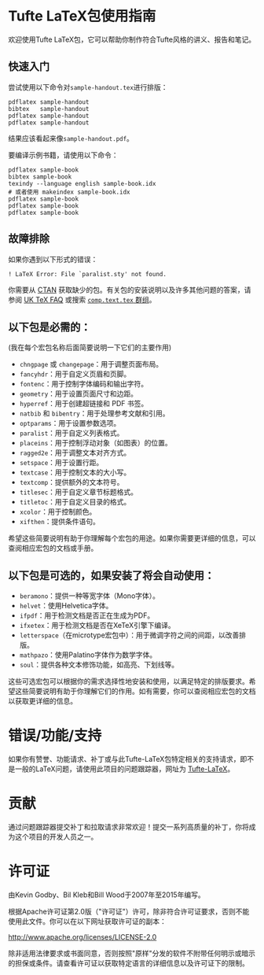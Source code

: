 # Tufte LaTeX包使用指南

欢迎使用Tufte LaTeX包，它可以帮助你制作符合Tufte风格的讲义、报告和笔记。

## 快速入门

尝试使用以下命令对`sample-handout.tex`进行排版：

```shell
pdflatex sample-handout
bibtex   sample-handout
pdflatex sample-handout
pdflatex sample-handout
```

结果应该看起来像`sample-handout.pdf`。

要编译示例书籍，请使用以下命令：

```
pdflatex sample-book
bibtex sample-book
texindy --language english sample-book.idx
# 或者使用 makeindex sample-book.idx
pdflatex sample-book
pdflatex sample-book
pdflatex sample-book
```

## 故障排除

如果你遇到以下形式的错误：

```latex
! LaTeX Error: File `paralist.sty' not found.
```

你需要从 [CTAN](http://ctan.org) 获取缺少的包。有关包的安装说明以及许多其他问题的答案，请参阅 [UK TeX FAQ](http://www.tex.ac.uk/faq/) 或搜索 [`comp.text.tex` 群组](http://groups.google.com/group/comp.text.tex)。


## 以下包是必需的：

(我在每个宏包名称后面简要说明一下它们的主要作用)


- `chngpage` 或 `changepage`：用于调整页面布局。
- `fancyhdr`：用于自定义页眉和页脚。
- `fontenc`：用于控制字体编码和输出字符。
- `geometry`：用于设置页面尺寸和边距。
- `hyperref`：用于创建超链接和 PDF 书签。
- `natbib` 和 `bibentry`：用于处理参考文献和引用。
- `optparams`：用于设置参数选项。
- `paralist`：用于自定义列表格式。
- `placeins`：用于控制浮动对象（如图表）的位置。
- `ragged2e`：用于调整文本对齐方式。
- `setspace`：用于设置行距。
- `textcase`：用于控制文本的大小写。
- `textcomp`：提供额外的文本符号。
- `titlesec`：用于自定义章节标题格式。
- `titletoc`：用于自定义目录的格式。
- `xcolor`：用于控制颜色。
- `xifthen`：提供条件语句。

希望这些简要说明有助于你理解每个宏包的用途。如果你需要更详细的信息，可以查阅相应宏包的文档或手册。

## 以下包是可选的，如果安装了将会自动使用：

- `beramono`：提供一种等宽字体（Mono字体）。
- `helvet`：使用Helvetica字体。
- `ifpdf`：用于检测文档是否正在生成为PDF。
- `ifxetex`：用于检测文档是否在XeTeX引擎下编译。
- `letterspace`（在microtype宏包中）：用于微调字符之间的间距，以改善排版。
- `mathpazo`：使用Palatino字体作为数学字体。
- `soul`：提供各种文本修饰功能，如高亮、下划线等。

这些可选宏包可以根据你的需求选择性地安装和使用，以满足特定的排版要求。希望这些简要说明有助于你理解它们的作用。如有需要，你可以查阅相应宏包的文档以获取更详细的信息。

# 错误/功能/支持

如果你有赞誉、功能请求、补丁或与此Tufte-LaTeX包特定相关的支持请求，即不是一般的LaTeX问题，请使用此项目的问题跟踪器，网址为 [Tufte-LaTeX](https://github.com/Tufte-LaTeX/tufte-latex/issues)。

# 贡献

通过问题跟踪器提交补丁和拉取请求非常欢迎！提交一系列高质量的补丁，你将成为这个项目的开发人员之一。

# 许可证

由Kevin Godby、Bil Kleb和Bill Wood于2007年至2015年编写。

根据Apache许可证第2.0版（"许可证"）许可，除非符合许可证要求，否则不能使用此文件。你可以在以下网址获取许可证的副本：

http://www.apache.org/licenses/LICENSE-2.0

除非适用法律要求或书面同意，否则按照"原样"分发的软件不附带任何明示或暗示的担保或条件。请查看许可证以获取特定语言的详细信息以及许可证下的限制。
